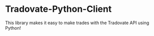 # Tradovate-Python-Client
This library makes it easy to make trades with the Tradovate API using Python!
